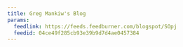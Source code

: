 ```yaml
---
title: Greg Mankiw's Blog
params:
  feedlink: https://feeds.feedburner.com/blogspot/SOpj
  feedid: 04ce49f285cb93e39b9d7d4ae0457384
---
```


